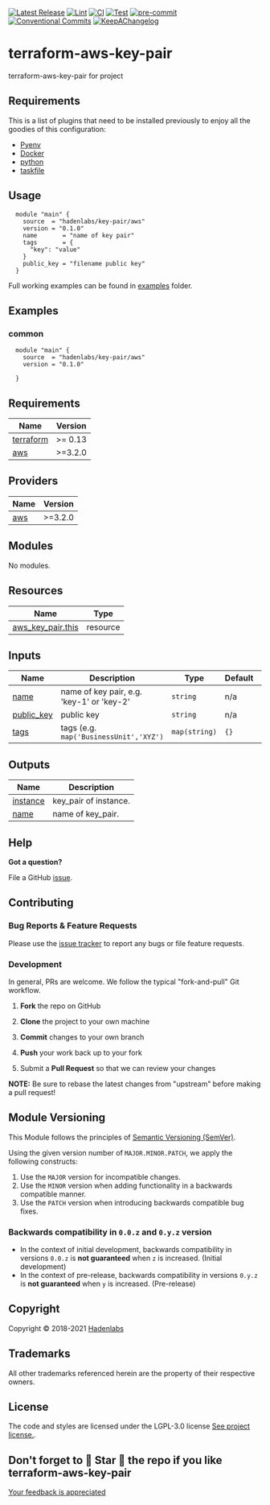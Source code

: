  <!-- Space: TerraformAwsKeyPair -->
<!-- Title: Project -->

<!--


  ** DO NOT EDIT THIS FILE
  **
  ** 1) Make all changes to `provision/generator/README.yaml`
  ** 2) Run`task readme` to rebuild this file.
  **
  ** (We maintain HUNDREDS of open source projects. This is how we maintain our sanity.)
  **


  -->

[![Latest Release](https://img.shields.io/github/release/hadenlabs/terraform-aws-key-pair)](https://github.com/hadenlabs/terraform-aws-key-pair/releases) [![Lint](https://img.shields.io/github/workflow/status/hadenlabs/terraform-aws-key-pair/lint-code)](https://github.com/hadenlabs/terraform-aws-key-pair/actions?workflow=lint-code) [![CI](https://img.shields.io/github/workflow/status/hadenlabs/terraform-aws-key-pair/ci)](https://github.com/hadenlabs/terraform-aws-key-pair/actions?workflow=ci) [![Test](https://img.shields.io/github/workflow/status/hadenlabs/terraform-aws-key-pair/test)](https://github.com/hadenlabs/terraform-aws-key-pair/actions?workflow=test) [![pre-commit](https://img.shields.io/badge/pre--commit-enabled-brightgreen?logo=pre-commit&logoColor=white)](https://github.com/pre-commit/pre-commit) [![Conventional Commits](https://img.shields.io/badge/Conventional%20Commits-1.0.0-yellow)](https://conventionalcommits.org) [![KeepAChangelog](https://img.shields.io/badge/Keep%20A%20Changelog-1.0.0-%23E05735)](https://keepachangelog.com)

# terraform-aws-key-pair

terraform-aws-key-pair for project

## Requirements

This is a list of plugins that need to be installed previously to enjoy all the goodies of this configuration:

- [Pyenv](https://github.com/pyenv/pyenv)
- [Docker](https://www.docker.com/)
- [python](https://www.python.org)
- [taskfile](https://github.com/go-task/task)

## Usage

```hcl
  module "main" {
    source  = "hadenlabs/key-pair/aws"
    version = "0.1.0"
    name       = "name of key pair"
    tags       = {
      "key": "value"
    }
    public_key = "filename public key"
  }
```

Full working examples can be found in [examples](./examples) folder.

## Examples

### common

```hcl
  module "main" {
    source  = "hadenlabs/key-pair/aws"
    version = "0.1.0"

  }
```

 <!-- BEGIN_TF_DOCS -->

## Requirements

| Name                                                                     | Version |
| ------------------------------------------------------------------------ | ------- |
| <a name="requirement_terraform"></a> [terraform](#requirement_terraform) | >= 0.13 |
| <a name="requirement_aws"></a> [aws](#requirement_aws)                   | >=3.2.0 |

## Providers

| Name                                             | Version |
| ------------------------------------------------ | ------- |
| <a name="provider_aws"></a> [aws](#provider_aws) | >=3.2.0 |

## Modules

No modules.

## Resources

| Name                                                                                                      | Type     |
| --------------------------------------------------------------------------------------------------------- | -------- |
| [aws_key_pair.this](https://registry.terraform.io/providers/hashicorp/aws/latest/docs/resources/key_pair) | resource |

## Inputs

| Name | Description | Type | Default | Required |
| --- | --- | --- | --- | :-: |
| <a name="input_name"></a> [name](#input_name) | name of key pair, e.g. 'key-1' or 'key-2' | `string` | n/a | yes |
| <a name="input_public_key"></a> [public_key](#input_public_key) | public key | `string` | n/a | yes |
| <a name="input_tags"></a> [tags](#input_tags) | tags (e.g. `map('BusinessUnit','XYZ')` | `map(string)` | `{}` | no |

## Outputs

| Name                                                        | Description           |
| ----------------------------------------------------------- | --------------------- |
| <a name="output_instance"></a> [instance](#output_instance) | key_pair of instance. |
| <a name="output_name"></a> [name](#output_name)             | name of key_pair.     |

<!-- END_TF_DOCS -->

## Help

**Got a question?**

File a GitHub [issue](https://github.com/hadenlabs/terraform-aws-key-pair/issues).

## Contributing

### Bug Reports & Feature Requests

Please use the [issue tracker](https://github.com/hadenlabs/terraform-aws-key-pair/issues) to report any bugs or file feature requests.

### Development

In general, PRs are welcome. We follow the typical "fork-and-pull" Git workflow.

1.  **Fork** the repo on GitHub
2.  **Clone** the project to your own machine
3.  **Commit** changes to your own branch
4.  **Push** your work back up to your fork

5.  Submit a **Pull Request** so that we can review your changes

**NOTE:** Be sure to rebase the latest changes from "upstream" before making a pull request!

## Module Versioning

This Module follows the principles of [Semantic Versioning (SemVer)](https://semver.org/).

Using the given version number of `MAJOR.MINOR.PATCH`, we apply the following constructs:

1. Use the `MAJOR` version for incompatible changes.
1. Use the `MINOR` version when adding functionality in a backwards compatible manner.
1. Use the `PATCH` version when introducing backwards compatible bug fixes.

### Backwards compatibility in `0.0.z` and `0.y.z` version

- In the context of initial development, backwards compatibility in versions `0.0.z` is **not guaranteed** when `z` is increased. (Initial development)
- In the context of pre-release, backwards compatibility in versions `0.y.z` is **not guaranteed** when `y` is increased. (Pre-release)

## Copyright

Copyright © 2018-2021 [Hadenlabs](https://hadenlabs.com)

## Trademarks

All other trademarks referenced herein are the property of their respective owners.

## License

The code and styles are licensed under the LGPL-3.0 license [See project license.](LICENSE).

## Don't forget to 🌟 Star 🌟 the repo if you like terraform-aws-key-pair

[Your feedback is appreciated](https://github.com/hadenlabs/terraform-aws-key-pair/issues)
